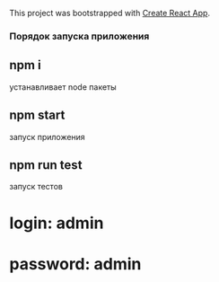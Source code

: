 This project was bootstrapped with [Create React App](https://github.com/facebook/create-react-app).

### Порядок запуска приложения

## npm i

устанавливает node пакеты

## npm start

запуск приложения

## npm run test

запуск тестов

# login: admin
# password: admin
